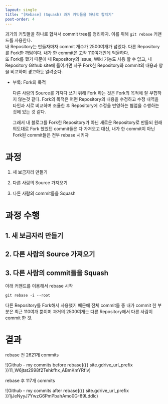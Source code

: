 ```yaml
---
layout: single
title: "[Rebase] (Squash) 과거 커밋들을 하나로 합치기"
post-order: 4
---
```


과거의 커밋들을 하나로 합쳐서 commit tree를 정리하자. 이를 위해 `git rebase` 커맨드를 사용한다.<br/>
내 Repository는 만들자마자 commit 개수가 2500여개가 넘었다. 다른 Repository를 Fork한 까닭이다. 내가 한 commit은 고작 110여개인데 억울하다.<br/>
또 Fork를 했기 때문에 내 Repository의 Issue, Wiki 기능도 사용 할 수 없고,
내 Repository Github site에 들어가면 자꾸 Fork한 Repository와 commit의 내용과 양을 비교하며 경고하듯 알려준다.

* 부록: Fork의 목적

    다른 사람의 Source를 가져다 쓰기 위해 Fork 하는 것은 Fork의 목적에 잘 부합하지 않는것 같다.
    Fork의 목적은 어떤 Repository의 내용을 수정하고 수정 내역을 타인과 서로 비교하며 조율한 후 Repository에 수정을 반영하는 협업을 수행하는 것에 있는 것 같다.

    그래서 내 블로그를 Fork한 Repository가 아닌 새로운 Repository로 만들되 원래 의도대로 Fork 했었던 commit들은 다 가져오고 대신, 내가 한 commit이 아닌 Fork된 commit들은 전부 rebase 시키자

# 과정

1. 새 보금자리 만들기

2. 다른 사람의 Source 가져오기

3. 다른 사람의 commit들을 Squash

# 과정 수행

## 1. 새 보금자리 만들기

## 2. 다른 사람의 Source 가져오기

## 3. 다른 사람의 commit들을 Squash

아래 커맨드를 이용해서 rebase 시작

```shell
git rebase -i --root
```

다른 Repository를 Fork해서 사용했기 때문에 전체 commit들 중 내가 commit 한 부분은 최근 110여개 뿐이며 과거의 2500여개는 다른 Repository에서 다른 사람이 commit 한 것.

# 결과

rebase 전 2621개 commits

![Github - my commits before rebase]({{ site.gdrive_url_prefix }}11_W6jtat2998f2Tehkfhx_ABmKmYRflv)

rebase 후 117개 commits

![Github - my commits after rebase]({{ site.gdrive_url_prefix }}1jJeNyyJ7YwzG6PmPbahAmo0G-89Lddlc)
